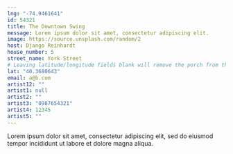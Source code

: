 ```yaml
---
lng: "-74.9461641"
id: 54321
title: The Downtown Swing
message: Lorem ipsum dolor sit amet, consectetur adipiscing elit.
image: https://source.unsplash.com/random/2
host: Django Reinhardt
house_number: 5
street_name: York Street
# Leaving latitude/longitude fields blank will remove the porch from the Porchfest map.
lat: "40.3680643"
email: a@b.com
artist12: ""
artist1: null
artist2: ""
artist3: "0987654321"
artist4: 12345
artist5: ""
---
```

Lorem ipsum dolor sit amet, consectetur adipiscing elit, sed do eiusmod tempor incididunt ut labore et dolore magna aliqua.
